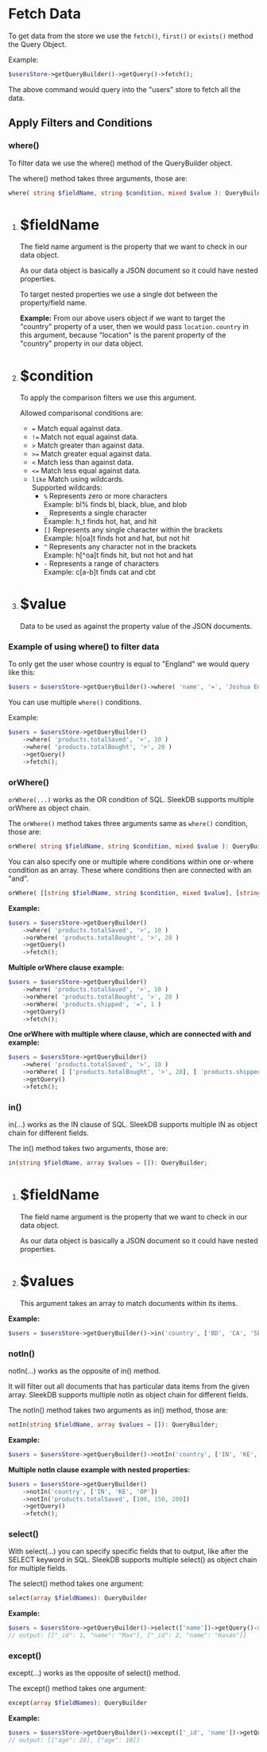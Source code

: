<!--METADATA
{
    "title": "Fetch Data",
    "url": "fetch-data",
    "icon": "book"
}
!METADATA-->

# Fetch Data

To get data from the store we use the `fetch()`, `first()` or `exists()` method the Query Object.

Example:

```php
$usersStore->getQueryBuilder()->getQuery()->fetch();
```

The above command would query into the "users" store to fetch all the data.

## Apply Filters and Conditions

### where()

To filter data we use the where() method of the QueryBuilder object.

The where() method takes three arguments, those are:

```php
where( string $fieldName, string $condition, mixed $value ): QueryBuilder;
```

1. # $fieldName

   The field name argument is the property that we want to check in our data object.

   As our data object is basically a JSON document so it could have nested properties.

   To target nested properties we use a single dot between the property/field name.

   **Example:** From our above users object if we want to target the "country" property of a user, then we would pass `location.country` in this argument, because "location" is the parent property of the "country" property in our data object.

2. # $condition

   To apply the comparison filters we use this argument.

   Allowed comparisonal conditions are:

   - `=` Match equal against data.
   - `!=` Match not equal against data.
   - `>` Match greater than against data.
   - `>=` Match greater equal against data.
   - `<` Match less than against data.
   - `<=` Match less equal against data.
   - `like` Match using wildcards. \
     Supported wildcards:
     - `%` Represents zero or more characters \
       Example: bl% finds bl, black, blue, and blob
     - `_` Represents a single character \
       Example: h_t finds hot, hat, and hit
     - `[]` Represents any single character within the brackets \
       Example: h[oa]t finds hot and hat, but not hit
     - `^` Represents any character not in the brackets \
       Example: h[^oa]t finds hit, but not hot and hat
     - `-` Represents a range of characters \
       Example: c[a-b]t finds cat and cbt

3. # $value
   Data to be used as against the property value of the JSON documents.

### Example of using where() to filter data

To only get the user whose country is equal to "England" we would query like this:

```php
$users = $usersStore->getQueryBuilder()->where( 'name', '=', 'Joshua Edwards' )->getQuery()->fetch();
```

You can use multiple `where()` conditions.

Example:

```php
$users = $usersStore->getQueryBuilder()
    ->where( 'products.totalSaved', '>', 10 )
    ->where( 'products.totalBought', '>', 20 )
    ->getQuery()
    ->fetch();
```

### orWhere()

`orWhere(...)` works as the OR condition of SQL. SleekDB supports multiple orWhere as object chain.

The `orWhere()` method takes three arguments same as `where()` condition, those are:

```php
orWhere( string $fieldName, string $condition, mixed $value ): QueryBuilder;
```

You can also specify one or multiple where conditions within one or-where condition as an array. These where conditions then are connected with an "and".

```php
orWhere( [[string $fieldName, string $condition, mixed $value], [string $fieldName, string $condition, $value], ...] );
```

**Example:**

```php
$users = $usersStore->getQueryBuilder()
    ->where( 'products.totalSaved', '>', 10 )
    ->orWhere( 'products.totalBought', '>', 20 )
    ->getQuery()
    ->fetch();
```

**Multiple orWhere clause example:**

```php
$users = $usersStore->getQueryBuilder()
    ->where( 'products.totalSaved', '>', 10 )
    ->orWhere( 'products.totalBought', '>', 20 )
    ->orWhere( 'products.shipped', '=', 1 )
    ->getQuery()
    ->fetch();
```

**One orWhere with multiple where clause, which are connected with and example:**

```php
$users = $usersStore->getQueryBuilder()
    ->where( 'products.totalSaved', '>', 10 )
    ->orWhere( [ ['products.totalBought', '>', 20], [ 'products.shipped', '=', 1 ] ] )
    ->getQuery()
    ->fetch();
```

### in()

in(...) works as the IN clause of SQL. SleekDB supports multiple IN as object chain for different fields.

The in() method takes two arguments, those are:

```php
in(string $fieldName, array $values = []): QueryBuilder;
```

1. # $fieldName

   The field name argument is the property that we want to check in our data object.

   As our data object is basically a JSON document so it could have nested properties.

2. # $values

   This argument takes an array to match documents within its items.

**Example:**

```php
$users = $usersStore->getQueryBuilder()->in('country', ['BD', 'CA', 'SE', 'NA'])->getQuery()->fetch();
```

### notIn()

notIn(...) works as the opposite of in() method.

It will filter out all documents that has particular data items from the given array.
SleekDB supports multiple notIn as object chain for different fields.

The notIn() method takes two arguments as in() method, those are:

```php
notIn(string $fieldName, array $values = []): QueryBuilder;
```

**Example:**

```php
$users = $usersStore->getQueryBuilder()->notIn('country', ['IN', 'KE', 'OP'])->getQuery()->fetch();
```

**Multiple notIn clause example with nested properties:**

```php
$users = $usersStore->getQueryBuilder()
    ->notIn('country', ['IN', 'KE', 'OP'])
    ->notIn('products.totalSaved', [100, 150, 200])
    ->getQuery()
    ->fetch();
```

### select()

With select(...) you can specify specific fields that to output, like after the SELECT keyword in SQL. SleekDB supports multiple select() as object chain for multiple fields.

The select() method takes one argument:

```php
select(array $fieldNames): QueryBuilder
```

**Example:**

```php
$users = $usersStore->getQueryBuilder()->select(['name'])->getQuery()->fetch();
// output: [["_id": 1, "name": "Max"], ["_id": 2, "name": "Hasan"]]
```

### except()

except(...) works as the opposite of select() method.

The except() method takes one argument:

```php
except(array $fieldNames): QueryBuilder
```

**Example:**

```php
$users = $usersStore->getQueryBuilder()->except(['_id', 'name'])->getQuery()->fetch();
// output: [["age": 28], ["age": 18]]
```
